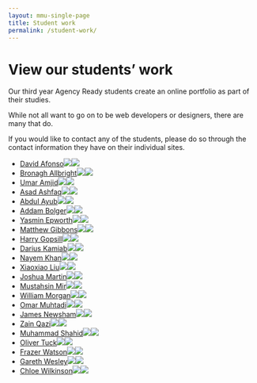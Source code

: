 ```yaml
---
layout: mmu-single-page
title: Student work
permalink: /student-work/
---
```


# View our students’ work

<!-- In mid-November our third year Agency Ready students complete the first version of their portfolio websites. -->

Our third year Agency Ready students create an online portfolio as part of their studies.

While not all want to go on to be web developers or designers, there are many that do.

If you would like to contact any of the students, please do so through the contact information they have on their individual sites.

<!-- <div class="box">
<h3>Take part in our Portfolio Show</h3>

In mid-December we run a portfolio show where we invite you to talk to the students, give them advice on their work and the industry. <a href="/about-contact/">Please contact us for more information</a>.

</div> -->

<div class="full-width student-grid">
<ul><li><a href="http://www.16060661.webdevmmu.uk">David Afonso<img src="screenshots/student-site0.png" /><img src="screenshots/student-site0-small.png" /></a></li><li><a href="http://www.16047244.webdevmmu.uk">Bronagh Allbright<img src="screenshots/student-site2.png" /><img src="screenshots/student-site2-small.png" /></a></li><li><a href="http://www.16044065.webdevmmu.uk">Umar Amjid<img src="screenshots/student-site3.png" /><img src="screenshots/student-site3-small.png" /></a></li><li><a href="http://www.16031723.webdevmmu.uk">Asad Ashfaq<img src="screenshots/student-site4.png" /><img src="screenshots/student-site4-small.png" /></a></li><li><a href="http://www.16042901.webdevmmu.uk">Abdul Ayub<img src="screenshots/student-site6.png" /><img src="screenshots/student-site6-small.png" /></a></li><li><a href="http://addambolger.co.uk/">Addam Bolger<img src="screenshots/student-site7.png" /><img src="screenshots/student-site7-small.png" /></a></li><li><a href="http://www.16043281.webdevmmu.uk">Yasmin Epworth<img src="screenshots/student-site9.png" /><img src="screenshots/student-site9-small.png" /></a></li><li><a href="http://www.16043480.webdevmmu.uk">Matthew Gibbons<img src="screenshots/student-site10.png" /><img src="screenshots/student-site10-small.png" /></a></li><li><a href="http://www.harrygopsill.co.uk">Harry Gopsill<img src="screenshots/student-site11.png" /><img src="screenshots/student-site11-small.png" /></a></li><li><a href="http://www.15092314.webdevmmu.uk">Darius Kamiab<img src="screenshots/student-site13.png" /><img src="screenshots/student-site13-small.png" /></a></li><li><a href="http://www.16016183.webdevmmu.uk">Nayem Khan<img src="screenshots/student-site14.png" /><img src="screenshots/student-site14-small.png" /></a></li><li><a href="http://www.16056050.webdevmmu.uk/Portfolio/index.html">Xiaoxiao Liu<img src="screenshots/student-site15.png" /><img src="screenshots/student-site15-small.png" /></a></li><li><a href="http://www.16038681.webdevmmu.uk">Joshua Martin<img src="screenshots/student-site16.png" /><img src="screenshots/student-site16-small.png" /></a></li><li><a href="http://www.16044064.webdevmmu.uk">Mustahsin Mir<img src="screenshots/student-site17.png" /><img src="screenshots/student-site17-small.png" /></a></li><li><a href="http://www.16011524.webdevmmu.uk">William Morgan<img src="screenshots/student-site18.png" /><img src="screenshots/student-site18-small.png" /></a></li><li><a href="http://www.15099413.webdevmmu.uk">Omar Muhtadi<img src="screenshots/student-site19.png" /><img src="screenshots/student-site19-small.png" /></a></li><li><a href="http://www.15077218.webdevmmu.uk">James Newsham<img src="screenshots/student-site20.png" /><img src="screenshots/student-site20-small.png" /></a></li><li><a href="http://www.16010278.webdevmmu.uk">Zain Qazi<img src="screenshots/student-site21.png" /><img src="screenshots/student-site21-small.png" /></a></li><li><a href="http://www.16032926.webdevmmu.uk">Muhammad Shahid<img src="screenshots/student-site22.png" /><img src="screenshots/student-site22-small.png" /></a></li><li><a href="http://www.14051695.webdevmmu.uk">Oliver Tuck<img src="screenshots/student-site24.png" /><img src="screenshots/student-site24-small.png" /></a></li><li><a href="http://www.16027044.webdevmmu.uk">Frazer Watson<img src="screenshots/student-site25.png" /><img src="screenshots/student-site25-small.png" /></a></li><li><a href="http://www.15105816.webdevmmu.uk">Gareth Wesley<img src="screenshots/student-site26.png" /><img src="screenshots/student-site26-small.png" /></a></li><li><a href="http://www.16018868.webdevmmu.uk">Chloe Wilkinson<img src="screenshots/student-site27.png" /><img src="screenshots/student-site27-small.png" /></a></li></ul>

</div>

